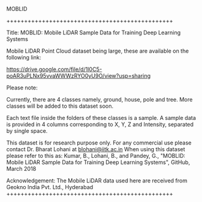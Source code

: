 MOBLID

+++++++++++++++++++++++++++++++++++++++++++++++

Title: MOBLID: Mobile LiDAR Sample Data for Training Deep Learning Systems

Mobile LiDAR Point Cloud dataset being large, these are available on the following link:

https://drive.google.com/file/d/1l0C5-poAR3uPLNx95vvaWWWzRYO0yU9O/view?usp=sharing

Please note:

Currently, there are 4 classes namely, ground, house, pole and tree. More classes will be added to this dataset soon.

Each text file inside the folders of these classes is a sample. A sample data is provided in 4 columns corresponding to X, Y, Z and Intensity, separated by single space.

This dataset is for research purpose only. For any commercial use please contact Dr. Bharat Lohani at blohani@iitk.ac.in
When using this dataset please refer to this as: Kumar, B., Lohani, B., and Pandey, G., "MOBLID: Mobile LiDAR Sample Data for Training Deep Learning Systems", GitHub, March 2018

Acknowledgement: The Mobile LiDAR data used here are received from Geokno India Pvt. Ltd., Hyderabad +++++++++++++++++++++++++++++++++++++++++++++++
